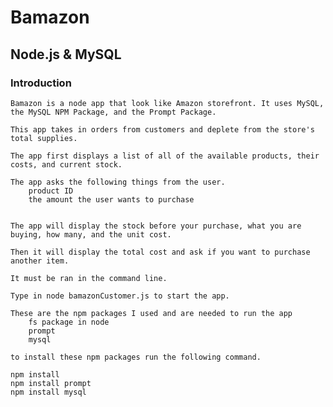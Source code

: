 # Bamazon
## Node.js & MySQL
### Introduction

    Bamazon is a node app that look like Amazon storefront. It uses MySQL, the MySQL NPM Package, and the Prompt Package.

    This app takes in orders from customers and deplete from the store's total supplies.

    The app first displays a list of all of the available products, their costs, and current stock.
 
    The app asks the following things from the user.
        product ID
        the amount the user wants to purchase 
        

    The app will display the stock before your purchase, what you are buying, how many, and the unit cost.

    Then it will display the total cost and ask if you want to purchase another item. 

    It must be ran in the command line.

    Type in node bamazonCustomer.js to start the app.
    
    These are the npm packages I used and are needed to run the app
        fs package in node
        prompt
        mysql

    to install these npm packages run the following command.

    npm install 
    npm install prompt
    npm install mysql
